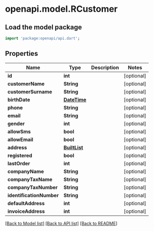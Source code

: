 # openapi.model.RCustomer

## Load the model package
```dart
import 'package:openapi/api.dart';
```

## Properties
Name | Type | Description | Notes
------------ | ------------- | ------------- | -------------
**id** | **int** |  | [optional] 
**customerName** | **String** |  | [optional] 
**customerSurname** | **String** |  | [optional] 
**birthDate** | [**DateTime**](DateTime.md) |  | [optional] 
**phone** | **String** |  | [optional] 
**email** | **String** |  | [optional] 
**gender** | **int** |  | [optional] 
**allowSms** | **bool** |  | [optional] 
**allowEmail** | **bool** |  | [optional] 
**address** | [**BuiltList<RAddress>**](RAddress.md) |  | [optional] 
**registered** | **bool** |  | [optional] 
**lastOrder** | **int** |  | [optional] 
**companyName** | **String** |  | [optional] 
**companyTaxName** | **String** |  | [optional] 
**companyTaxNumber** | **String** |  | [optional] 
**identificationNumber** | **String** |  | [optional] 
**defaultAddress** | **int** |  | [optional] 
**invoiceAddress** | **int** |  | [optional] 

[[Back to Model list]](../README.md#documentation-for-models) [[Back to API list]](../README.md#documentation-for-api-endpoints) [[Back to README]](../README.md)


